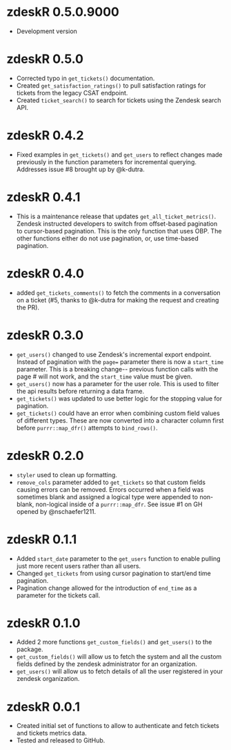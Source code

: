 # zdeskR 0.5.0.9000

* Development version

# zdeskR 0.5.0

* Corrected typo in `get_tickets()` documentation.
* Created `get_satisfaction_ratings()` to pull satisfaction ratings for tickets from the legacy CSAT endpoint.
* Created `ticket_search()` to search for tickets using the Zendesk search API.

# zdeskR 0.4.2

* Fixed examples in `get_tickets()` and `get_users` to reflect changes made previously in the function parameters for incremental querying. Addresses issue #8 brought up by @k-dutra.

# zdeskR 0.4.1

* This is a maintenance release that updates `get_all_ticket_metrics()`. Zendesk
instructed developers to switch from offset-based pagination to cursor-based
pagination. This is the only function that uses OBP. The other functions either
do not use pagination, or, use time-based pagination.

# zdeskR 0.4.0

* added `get_tickets_comments()` to fetch the comments in a conversation on a ticket (#5, thanks to @k-dutra for making the request and creating the PR).

# zdeskR 0.3.0

* `get_users()` changed to use Zendesk's incremental export endpoint. Instead of pagination with the `page=` parameter there is now a `start_time` parameter. This is a breaking change-- previous function calls with the page # will not work, and the `start_time` value must be given.
* `get_users()` now has a parameter for the user role. This is used to filter the api results before returning a data frame.
* `get_tickets()` was updated to use better logic for the stopping value for pagination.
* `get_tickets()` could have an error when combining custom field values of different types. These are now converted into a character column first before `purrr::map_dfr()` attempts to `bind_rows()`.

# zdeskR 0.2.0

* `styler` used to clean up formatting.
* `remove_cols` parameter added to `get_tickets` so that custom fields causing errors can be removed. Errors occurred when a field was sometimes blank and assigned a logical type were appended to non-blank, non-logical inside of a `purrr::map_dfr`. See issue #1 on GH opened by @nschaefer1211.

# zdeskR 0.1.1

* Added `start_date` parameter to the `get_users` function to enable pulling just more recent users rather than all users.
* Changed `get_tickets` from using cursor pagination to start/end time pagination.
* Pagination change allowed for the introduction of `end_time` as a parameter for the tickets call.

# zdeskR 0.1.0

* Added 2 more functions `get_custom_fields()` and `get_users()` to the package.
* `get_custom_fields()` will allow us to fetch the system and all the custom fields defined by the zendesk administrator for an organization.
* `get_users()` will allow us to fetch details of all the user registered in your zendesk organization.

# zdeskR 0.0.1

* Created initial set of functions to allow to authenticate and fetch tickets and tickets metrics data.
* Tested and released to GitHub.
